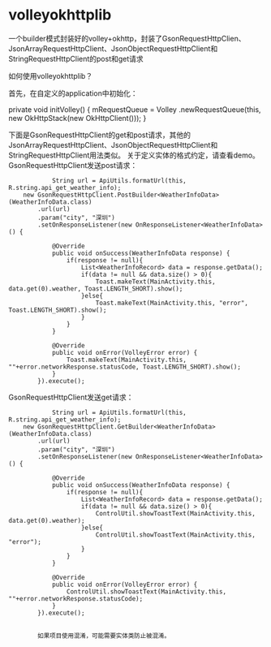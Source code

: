 # volleyokhttplib
一个builder模式封装好的volley+okhttp，封装了GsonRequestHttpClien、JsonArrayRequestHttpClient、JsonObjectRequestHttpClient和StringRequestHttpClient的post和get请求

如何使用volleyokhttplib？

首先，在自定义的application中初始化：

private void initVolley() {
		mRequestQueue = Volley
                .newRequestQueue(this,
               		 new OkHttpStack(new OkHttpClient()));
}

下面是GsonRequestHttpClient的get和post请求，其他的JsonArrayRequestHttpClient、JsonObjectRequestHttpClient和StringRequestHttpClient用法类似。
关于定义实体的格式约定，请查看demo。
GsonRequestHttpClient发送post请求：


                String url = ApiUtils.formatUrl(this, R.string.api_get_weather_info);
		new GsonRequestHttpClient.PostBuilder<WeatherInfoData>(WeatherInfoData.class)
			.url(url)
			.param("city", "深圳")
			.setOnResponseListener(new OnResponseListener<WeatherInfoData>() {

				@Override
				public void onSuccess(WeatherInfoData response) {
					if(response != null){
						List<WeatherInfoRecord> data = response.getData();
						if(data != null && data.size() > 0){
							Toast.makeText(MainActivity.this, data.get(0).weather, Toast.LENGTH_SHORT).show();
						}else{
							Toast.makeText(MainActivity.this, "error", Toast.LENGTH_SHORT).show();
						}
					}
				}

				@Override
				public void onError(VolleyError error) {
					Toast.makeText(MainActivity.this, ""+error.networkResponse.statusCode, Toast.LENGTH_SHORT).show();
				}
			}).execute();
			
			
GsonRequestHttpClient发送get请求：


                String url = ApiUtils.formatUrl(this, R.string.api_get_weather_info);
		new GsonRequestHttpClient.GetBuilder<WeatherInfoData>(WeatherInfoData.class)
			.url(url)
			.param("city", "深圳")
			.setOnResponseListener(new OnResponseListener<WeatherInfoData>() {
				
				@Override
				public void onSuccess(WeatherInfoData response) {
					if(response != null){
						List<WeatherInfoRecord> data = response.getData();
						if(data != null && data.size() > 0){
							ControlUtil.showToastText(MainActivity.this, data.get(0).weather);
						}else{
							ControlUtil.showToastText(MainActivity.this, "error");
						}
					}
				}
				
				@Override
				public void onError(VolleyError error) {
					ControlUtil.showToastText(MainActivity.this, ""+error.networkResponse.statusCode);
				}
			}).execute();
			
			
			如果项目使用混淆，可能需要实体类防止被混淆。
			
